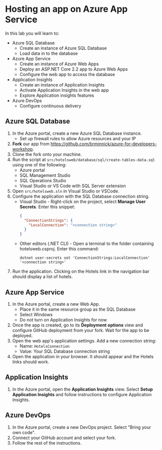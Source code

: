 # Hosting an app on Azure App Service

In this lab you will learn to:

* Azure SQL Database
    * Create an instance of Azure SQL Database
    * Load data in to the database
* Azure App Service
    * Create an instance of Azure Web Apps
    * Deploy an ASP.NET Core 2.2 app to Azure Web Apps
    * Configure the web app to access the database
* Application Insights
    * Create an instance of Application Insights
    * Activate Application Insights in the web app
    * Explore Application insights features
* Azure DevOps
    * Configure continuous delivery

## Azure SQL Database

1. In the Azure portal, create a new Azure SQL Database instance.
    * Set up firewall rules to allow Azure resources and your IP
1. **Fork** our app from https://github.com/brminnick/azure-for-developers-workshop.
1. Clone the fork onto your machine.
1. Run the script at `src/hotelsweb/database/sql/create-tables-data.sql` using one of the following:
    * Azure portal
    * SQL Management Studio
    * SQL Operations Studio
    * Visual Studio or VS Code with SQL Server extension
1. Open `src/hotelsweb.sln` in Visual Studio or VSCode.
1. Configure the application with the SQL Database connection string.
    * Visual Studio - Right-click on the project, select **Manage User Secrets**. Enter this snippet:
        ```json
        {
          "ConnectionStrings": {
            "LocalConnection": "<connection string>"
          }
        }
        ```
    * Other editors (.NET CLI) - Open a terminal to the folder containing hotelsweb.csproj. Enter this command:
        ```
        dotnet user-secrets set 'ConnectionStrings:LocalConnection' '<connection string>'
        ```
1. Run the application. Clicking on the Hotels link in the navigation bar should display a list of hotels.


## Azure App Service

1. In the Azure portal, create a new Web App.
    * Place it in the same resource group as the SQL Database
    * Select Windows
    * Do not turn on Application Insights for now
1. Once the app is created, go to its **Deployment options** view and configure GitHub deployment from your fork. Wait for the app to be deployed.
1. Open the web app's application settings. Add a new connection string:
    * Name: `HotelsConnection`
    * Value: Your SQL Database connection string
1. Open the application in your browser. It should appear and the Hotels links should work.


## Application Insights

1. In the Azure portal, open the **Application Insights** view. Select **Setup Application Insights** and follow instructions to configure Application Insights.


## Azure DevOps

1. In the Azure portal, create a new DevOps project. Select "Bring your own code".
1. Connect your GitHub account and select your fork.
1. Follow the rest of the instructions.

